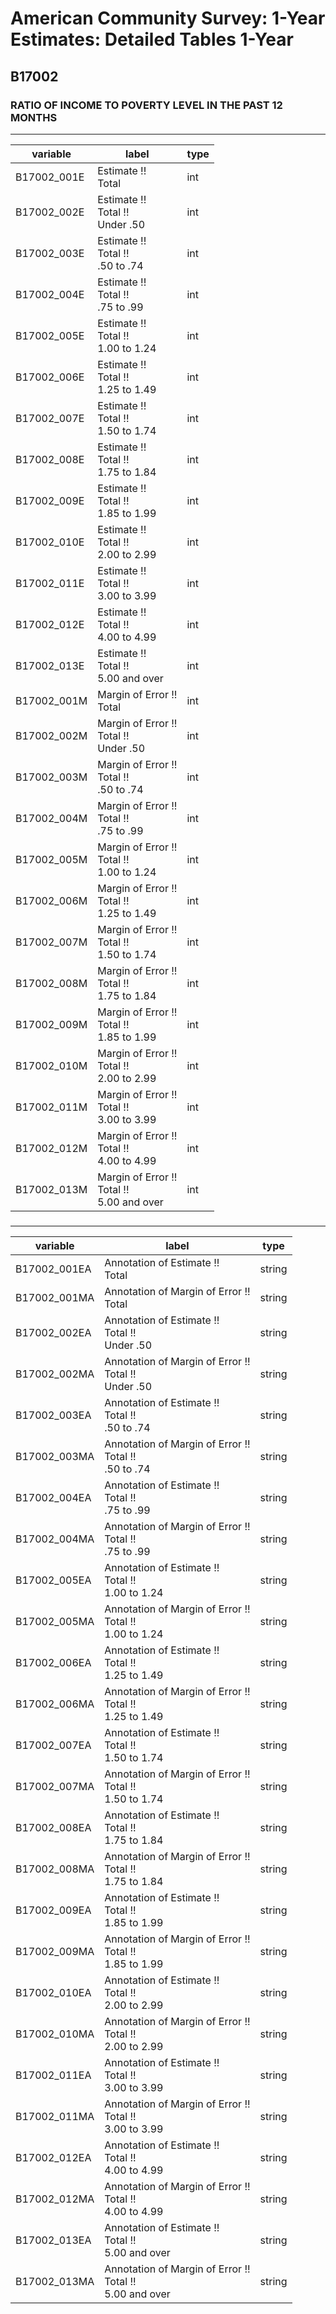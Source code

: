 # American Community Survey: 1-Year Estimates: Detailed Tables 1-Year

## B17002

### RATIO OF INCOME TO POVERTY LEVEL IN THE PAST 12 MONTHS

___

| variable | label | type |
| ----- | ----- | ----- |
| B17002_001E | Estimate !!<br>Total | int |
| B17002_002E | Estimate !!<br>Total !!<br>Under .50 | int |
| B17002_003E | Estimate !!<br>Total !!<br>.50 to .74 | int |
| B17002_004E | Estimate !!<br>Total !!<br>.75 to .99 | int |
| B17002_005E | Estimate !!<br>Total !!<br>1.00 to 1.24 | int |
| B17002_006E | Estimate !!<br>Total !!<br>1.25 to 1.49 | int |
| B17002_007E | Estimate !!<br>Total !!<br>1.50 to 1.74 | int |
| B17002_008E | Estimate !!<br>Total !!<br>1.75 to 1.84 | int |
| B17002_009E | Estimate !!<br>Total !!<br>1.85 to 1.99 | int |
| B17002_010E | Estimate !!<br>Total !!<br>2.00 to 2.99 | int |
| B17002_011E | Estimate !!<br>Total !!<br>3.00 to 3.99 | int |
| B17002_012E | Estimate !!<br>Total !!<br>4.00 to 4.99 | int |
| B17002_013E | Estimate !!<br>Total !!<br>5.00 and over | int |
| B17002_001M | Margin of Error !!<br>Total | int |
| B17002_002M | Margin of Error !!<br>Total !!<br>Under .50 | int |
| B17002_003M | Margin of Error !!<br>Total !!<br>.50 to .74 | int |
| B17002_004M | Margin of Error !!<br>Total !!<br>.75 to .99 | int |
| B17002_005M | Margin of Error !!<br>Total !!<br>1.00 to 1.24 | int |
| B17002_006M | Margin of Error !!<br>Total !!<br>1.25 to 1.49 | int |
| B17002_007M | Margin of Error !!<br>Total !!<br>1.50 to 1.74 | int |
| B17002_008M | Margin of Error !!<br>Total !!<br>1.75 to 1.84 | int |
| B17002_009M | Margin of Error !!<br>Total !!<br>1.85 to 1.99 | int |
| B17002_010M | Margin of Error !!<br>Total !!<br>2.00 to 2.99 | int |
| B17002_011M | Margin of Error !!<br>Total !!<br>3.00 to 3.99 | int |
| B17002_012M | Margin of Error !!<br>Total !!<br>4.00 to 4.99 | int |
| B17002_013M | Margin of Error !!<br>Total !!<br>5.00 and over | int |
### 

___

| variable | label | type |
| ----- | ----- | ----- |
| B17002_001EA | Annotation of Estimate !!<br>Total | string |
| B17002_001MA | Annotation of Margin of Error !!<br>Total | string |
| B17002_002EA | Annotation of Estimate !!<br>Total !!<br>Under .50 | string |
| B17002_002MA | Annotation of Margin of Error !!<br>Total !!<br>Under .50 | string |
| B17002_003EA | Annotation of Estimate !!<br>Total !!<br>.50 to .74 | string |
| B17002_003MA | Annotation of Margin of Error !!<br>Total !!<br>.50 to .74 | string |
| B17002_004EA | Annotation of Estimate !!<br>Total !!<br>.75 to .99 | string |
| B17002_004MA | Annotation of Margin of Error !!<br>Total !!<br>.75 to .99 | string |
| B17002_005EA | Annotation of Estimate !!<br>Total !!<br>1.00 to 1.24 | string |
| B17002_005MA | Annotation of Margin of Error !!<br>Total !!<br>1.00 to 1.24 | string |
| B17002_006EA | Annotation of Estimate !!<br>Total !!<br>1.25 to 1.49 | string |
| B17002_006MA | Annotation of Margin of Error !!<br>Total !!<br>1.25 to 1.49 | string |
| B17002_007EA | Annotation of Estimate !!<br>Total !!<br>1.50 to 1.74 | string |
| B17002_007MA | Annotation of Margin of Error !!<br>Total !!<br>1.50 to 1.74 | string |
| B17002_008EA | Annotation of Estimate !!<br>Total !!<br>1.75 to 1.84 | string |
| B17002_008MA | Annotation of Margin of Error !!<br>Total !!<br>1.75 to 1.84 | string |
| B17002_009EA | Annotation of Estimate !!<br>Total !!<br>1.85 to 1.99 | string |
| B17002_009MA | Annotation of Margin of Error !!<br>Total !!<br>1.85 to 1.99 | string |
| B17002_010EA | Annotation of Estimate !!<br>Total !!<br>2.00 to 2.99 | string |
| B17002_010MA | Annotation of Margin of Error !!<br>Total !!<br>2.00 to 2.99 | string |
| B17002_011EA | Annotation of Estimate !!<br>Total !!<br>3.00 to 3.99 | string |
| B17002_011MA | Annotation of Margin of Error !!<br>Total !!<br>3.00 to 3.99 | string |
| B17002_012EA | Annotation of Estimate !!<br>Total !!<br>4.00 to 4.99 | string |
| B17002_012MA | Annotation of Margin of Error !!<br>Total !!<br>4.00 to 4.99 | string |
| B17002_013EA | Annotation of Estimate !!<br>Total !!<br>5.00 and over | string |
| B17002_013MA | Annotation of Margin of Error !!<br>Total !!<br>5.00 and over | string |

